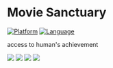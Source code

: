 # Movie Sanctuary

[![Platform](http://img.shields.io/badge/platform-ios-blue.svg?style=flat)](https://developer.apple.com/iphone/index.action)
[![Language](http://img.shields.io/badge/language-swift-brightgreen.svg?style=flat)](https://developer.apple.com/swift)

access to human's achievement

<div>
	<img src="https://github.com/creaaa/MovieSanctuary/tree/master/Screenshots/ms1min.jpg">
	<img src="https://github.com/creaaa/MovieSanctuary/tree/master/Screenshots/ms2min.jpg">
	<img src="https://github.com/creaaa/MovieSanctuary/tree/master/Screenshots/ms3min.jpg">
	<img src="https://github.com/creaaa/MovieSanctuary/tree/master/Screenshots/ms4min.jpg">
</div>